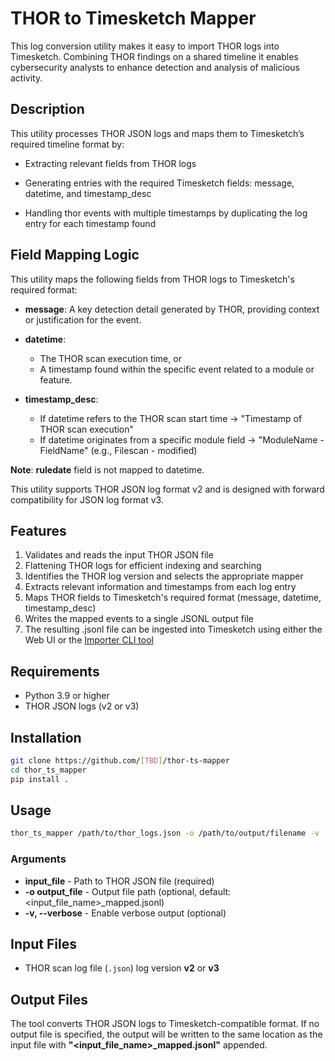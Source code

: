 # THOR to Timesketch Mapper
This log conversion utility makes it easy to import THOR logs into Timesketch. Combining THOR findings on a shared timeline it enables cybersecurity analysts to enhance detection and analysis of malicious activity.
## Description
This utility processes THOR JSON logs and maps them to Timesketch’s required timeline format by:

* Extracting relevant fields from THOR logs

* Generating entries with the required Timesketch fields: message, datetime, and timestamp_desc

* Handling thor events with multiple timestamps by duplicating the log entry for each timestamp found
## Field Mapping Logic
This utility maps the following fields from THOR logs to Timesketch's required format:

* **message**: A key detection detail generated by THOR, providing context or justification for the event.

* **datetime**:
  * The THOR scan execution time, or
  * A timestamp found within the specific event related to a module or feature.

* **timestamp_desc**:
  * If datetime refers to the THOR scan start time → "Timestamp of THOR scan execution"
  * If datetime originates from a specific module field → "ModuleName - FieldName" (e.g., Filescan - modified)

**Note**: **ruledate** field is not mapped to datetime.

This utility supports THOR JSON log format v2 and is designed with forward compatibility for JSON log format v3.
## Features

1. Validates and reads the input THOR JSON file
2. Flattening THOR logs for efficient indexing and searching
3. Identifies the THOR log version and selects the appropriate mapper
4. Extracts relevant information and timestamps from each log entry
5. Maps THOR fields to Timesketch's required format (message, datetime, timestamp_desc)
6. Writes the mapped events to a single JSONL output file
7. The resulting .jsonl file can be ingested into Timesketch using either the Web UI or the [Importer CLI tool](https://timesketch.org/guides/user/cli-client/)
## Requirements
* Python 3.9 or higher
* THOR JSON logs (v2 or v3)
## Installation
```bash
git clone https://github.com/[TBD]/thor-ts-mapper
cd thor_ts_mapper
pip install .
```
## Usage
```bash
thor_ts_mapper /path/to/thor_logs.json -o /path/to/output/filename -v
```
### Arguments
* **input_file** - Path to THOR JSON file (required)
* **-o output_file** - Output file path (optional, default: <input_file_name>_mapped.jsonl)
* **-v, --verbose** - Enable verbose output (optional)

## Input Files
- THOR scan log file (`.json`) log version **v2** or **v3**
## Output Files
The tool converts THOR JSON logs to Timesketch-compatible format. If no output file is specified, the output will be written to the same location as the input file with **"<input_file_name>_mapped.jsonl"** appended.